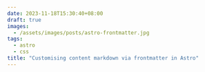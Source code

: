 ```yaml
---
date: 2023-11-18T15:30:40+08:00
draft: true
images:
  - /assets/images/posts/astro-frontmatter.jpg
tags:
  - astro
  - css
title: "Customising content markdown via frontmatter in Astro"
---
```


